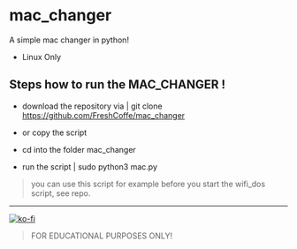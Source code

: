 # mac_changer
A simple mac changer in python!

- Linux Only

## Steps how to run the MAC_CHANGER !

- download the repository via | git clone https://github.com/FreshCoffe/mac_changer
- or copy the script

- cd into the folder mac_changer

- run the script | sudo python3 mac.py


> you can use this script for example before you start the wifi_dos script, see repo.


---

[![ko-fi](https://ko-fi.com/img/githubbutton_sm.svg)](https://ko-fi.com/R6R0DMCZT)

> FOR EDUCATIONAL PURPOSES ONLY!
